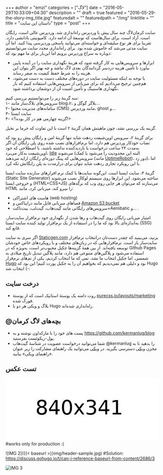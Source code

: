 +++
author = "emzi"
categories = ["لاگ"]
date = "2016-05-29T10:33:09+04:30"
description = ""
draft = true
featured = "2016-05-29-the-story-img_title.jpg"
featuredalt = ""
featuredpath = "/img"
linktitle = ""
title = "داستان این سایت"
type = "post"
+++

سایت کرمان‌لاگ چند سال پیش با وردپرس راه‌اندازی شد. وردپرس عالی است، رایگان است. آزاد است، برای سال‌هاست که توسعهٔ آن ادامه دارد. کامیونیتی بادانشی دارد. تقریبا برای هر نوع سلیقه‌ای و خواسته‌ای می‌توانید پاسخی وردپرسی پیدا کنید. اما آن سایت مدتی می‌شد که خاموش شده بود. برای راه‌اندازی مجدد سایت می‌توانستیم دوباره به سراغ وردپرس برویم اما این‌بار برای ما مهم بود که:
<!--more-->
- ابزارها و سرویس‌هایی به کار گرفته شود که هزینهٔ نگهداری سایت را در آینده پایین بیاورد تا تأمین هزینه دردسر گردانندگان بعدی لاگ نباشد و چه بهتر اگر بتوان این هزینه را به شرط حفظ کیفیت به صفر رساند.
- با توجه به اینکه مسئولیت سایت در دوره‌های مختلف دست به دست می‌شود، هم‌چنین ترجیح می‌دادیم که برای میزبانی از سرویس‌هایی استفاده کنیم که بار نگهداری هاستینگ و تأمین امنیت آن از دوشمان برداشته شود.

سه گزینهٔ زیر را می‌توانستیم بررسی کنیم:<br>
۱- سرویس‌های بلاگ‌ساز مانند blog.ir، بلاگر گوگل و...<br>
۲- سامانه‌های مدیریت محتوا (CMS) مانند وردپرس، ghost و...<br>
۳- سایت ایستا<br>
۴- <گزینه چهارمی هم در کار بوده؟!>

گزینه یک بررسی نشد، چون ماهیتش همان گزینهٔ ۲ است با این تفاوت که خرما بر نخیل.

برای گزینهٔ ۲، سرویس اوپن‌شیفت ردهت شاید تنها گزینهٔ امن و رایگان پیش رو بود که نصاب خودکار وردپرس هم دارد، اما نرم‌افزارهای نصب شده روی پلن رایگان آن اگر به‌مدت ۲۴ ساعت درخواست یا بازدیدکننده نداشته باشند، با اصطلاحی که خود اوپن‌شیفت به‌کار می‌برد، [Idle](https://developers.openshift.com/managing-your-applications/idling.html) می‌شوند (البته این محدودیت را می‌شود با کمک سرویس‌هایی که پینگ دوره‌ای رایگان ارایه می‌دهند (مانند [UptimeRobot](https://uptimerobot.com))، دور زد)، اما با این رویکرد تجاری ردهت شاید نتوان برای درازمدت به پلن رایگانش تکه کرد.

گزینهٔ ۳، سایت ایستا است. این‌گونه سایت‌ها با کمک نرم افزارهای سازنده سایت ایستا (Static Site Generator) ساخته می‌شود. این ابزارها روی سیستم لوکال نصب می‌شوند و خروجی ایستا (HTML+CSS+JS) می‌سازند که می‌توان هر جایی روی وب که برگه‌های HTML را سِرو کند، میزبانی کرد، مانند:<br>
- هاست های اشتراکی (web hosting)
- فضاهای میزبانی فایل مانند دراپباکس و [Amazon S3 bucket](http://docs.aws.amazon.com/AmazonS3/latest/dev/WebsiteHosting.html)
- سرویس‌های رایگانی مانند گیت‌هاب، گیت‌لب، بیت‌باکت+Aerobatic و... .

امتیاز میزبانی رایگان روی گیت‌هاب و رها شدن از نگهداری خود نرم‌افزار سایت‌ساز، به‌اندازه‌ای بالا بود که ما را در استفاده از یک نرم‌افزار تولید کننده سایت ایستا (SSG) قانع کند.

اگر سری به سایت [Staticgen.com](http://Staticgen.com) بزنید، می‌بینید که چقدر دست‌تان درانتخاب نرم‌افزار سایت‌ساز باز است. نرم‌افزارهایی که در زبان‌های مختلف و با رویکردهای خاص خودشان توسعه یافته‌اند. از بین همهٔ گزینه‌ها جکیل محبوب‌تر است، به‌ویژه که در Github Pages استفاده می‌شود و پلاگین‌های متنوعی هم دارد، مانند پلاگین تبدیل تاریخ میلادی به شمسی. اما جکیل انتخاب ما نشد. تمی که ما انتخاب کردیم، یکی از تم‌های نرم‌فزار [Hugo](http://gohugo.io)  بود و دلیلی هم نمی‌دیدیم که بخواهیم آن را به جکیل پورت کنیم!‌ این بود که Hugo انتخاب شد (-:

## درخت سایت
- روت دامنه یک پوستهٔ استاتیک است که از پوستهٔ [purecss.io/layouts/marketing](http://purecss.io/layouts/marketing/) فورک شده.
- بلاگ و ویکی هر دو با Hugo راه‌اندازی شده‌اند. 

## @بچه‌های لاگ کرمان
- پست های خود را با مارکداون نوشته و به https://github.com/kermanlug/blog پول-ریکوئست بفرستید.
- شما می‌توانید درخواست عضویت در شناسهٔ گیت‌هاب ‎@kermanlug را بدهید تا به مخزن [ویکی](https://github.com/kermanlug/wiki) دسترسی بگیرید. در [ویکی](http://klug.ir/wiki) می‌توانید یک راهنمای مشارکت را زیر عنوان «راهنمای ویکی» بیابید.



## تست عکس


![IMG 1](img/header-sample.jpg) #works only for production :(

![IMG 2]({{< baseurl >}}img/header-sample.jpg) #Solution: https://discuss.gohugo.io/t/can-i-reference-baseurl-from-content/2686/3

![IMG 3](http://localhost:1313/blog/img/header-sample.jpg)
